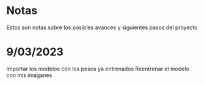# Notas
Estos son notas sobre los posibles avances y siguientes pasos del proyecto

# 9/03/2023
Importar los modelos con los pesos ya entrenados 
Reentrenar el modelo con mis imáganes